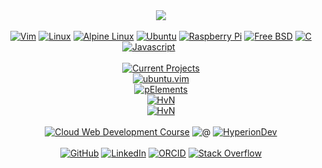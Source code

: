 <div align="center"><a href="https://git.io/streak-stats"><img src="https://github-readme-streak-stats-rosy-ten.vercel.app?user=dntstck&theme=dark&date_format=M%20j%5B%2C%20Y%5D"/></a></div><br>
<!-- Interests -->
<div align="center"><a href="https://vim.org" target="_blank"><img alt="Vim" src="https://img.shields.io/badge/Vim-181717?style=flat-square&logo=vim&logoColor=A6CE39"></a> <a href="https://linux.org" target="_blank"><img alt="Linux" src="https://img.shields.io/badge/Linux-181717?style=flat-square&logo=linux&logoColor=white"></a> <a href="https://alpinelinux.org" target="_blank"><img alt="Alpine Linux" src="https://img.shields.io/badge/Alpine-181717?style=flat-square&logo=alpinelinux"></a> <a href="https://ubuntu.com" target="_blank"><img alt="Ubuntu" src="https://img.shields.io/badge/Ubuntu-181717?style=flat-square&logo=ubuntu"></a> <a href="https://raspberrypi.org" target="_blank"><img alt="Raspberry Pi" src="https://img.shields.io/badge/-Raspberry%20Pi-181717?style=flat-square&logo=Raspberry-Pi&logoColor=C51A4A"></a> <a href="https://freebsd.org" target="_blank"><img alt="Free BSD" src="https://img.shields.io/badge/-FreeBSD-181717?style=flat-square&logo=freebsd&logoColor=maroon"></a> <a href="https://c.org" target="_blank"><img alt="C" src="https://img.shields.io/badge/-C-181717?style=flat-square&logo=c&logoColor=5C6BC0"></a> <a href="https://" target="_blank"><img alt="Javascript" src="https://img.shields.io/badge/-JavaScript-181717?style=flat-square&logo=javascript"></a> <a href="https://alpinelinux.org" target="_blank"><img alt="" src="https://img.shields.io/badge/-Alpine.js-181717?style=flat-square&logo=alpinedotjs"></a> <a href="https://" target="_blank"><img alt="" src="https://img.shields.io/badge/-Jasmine-181717?style=flat-square&logo=jasmine"></a> <a href="https://" target="_blank"><img alt="" src="https://img.shields.io/badge/-TypeScript-181717?style=flat-square&logo=typescript"></a> <a href="https://" target="_blank"><img alt="" src="https://img.shields.io/badge/-MySQL-181717?style=flat-square&logo=mysql"></a> <a href="https://" target="_blank"><img alt="" src="https://img.shields.io/badge/HTML-181717?style=flat-square&logo=html5"></a> <a href="https://" target="_blank"><img alt="" src="https://img.shields.io/badge/CSS-181717?style=flat-square&logo=css3&logoColor=2999F9"></a> <a href="https://" target="_blank"><img alt="" src="https://img.shields.io/badge/PHP-181717?style=flat-square&logo=php"></a> <a href="https://" target="_blank"><img alt="" src="https://img.shields.io/badge/Lua-181717?style=flat-square&logo=lua&logoColor=009F99"></a> <a href="https://" target="_blank"><img alt="" src="https://img.shields.io/badge/-Git-181717?style=flat-square&logo=git"></a> <a href="https://" target="_blank"><img alt="" src="https://img.shields.io/badge/-GitHub-181717?style=flat-square&logo=github"></a>
</div>
<!-- Current Projects -->
<br>
<div align="center">    <a href="https://github.com/dntstck?tab=repositories" target="_blank"><img alt="Current Projects" src="https://img.shields.io/badge/-Current%20Projects-FE7A16?&logo=git&logoColor=white"></a></div>
<div align="center">    <a href="https://github.com/dntstck/ubuntu.vim" target="_blank"><img alt="ubuntu.vim" src="https://img.shields.io/badge/-ubuntu.vim-FFD1DC?&logo=vim&logoColor=purple"></a></div>
<div align="center">    <a href="https://github.com/dntstck/pElements" target="_blank"><img alt="pElements" src="https://img.shields.io/badge/-pElements-151515?&logo=github&logoColor=white"></a></div>
<div align="center">    <a href="https://github.com/dntstck/HvN" target="_blank"><img alt="HvN" src="https://img.shields.io/badge/-HvN-151515?&logo=github"></a></div>
<div align="center">    <a href="https://github.com/dntstck/citizen" target="_blank"><img alt="HvN" src="https://img.shields.io/badge/-Citizen.js-151515?&logo=javascript&logoColor=white"></a></div><br>
<!-- Currently Studying -->
<div align="center">    <a href="https://github.com/dntstck/CWD-Bootcamp" target="_blank"><img alt="Cloud Web Development Course" src="https://img.shields.io/badge/-Cloud%20Web%20Development%20Course-151515?&logo=adobecreativecloud&logoColor=white"></a> <img alt="@" src="https://img.shields.io/badge/-@-FE7A16"> <a href="https://hyperiondev.com" target="_blank"><img alt="HyperionDev" src="https://img.shields.io/badge/-HyperionDev-151515"></a></div>
<!-- Footer -->
<br>
<div align="center">
    <a href="https://github.com/dntstck" target="_blank"><img alt="GitHub" src="https://img.shields.io/badge/-@dntstck-181717?style=flat-square&logo=GitHub&logoColor=white"></a>
    <a href="https://www.linkedin.com/in/drudelarosa" target="_blank"><img alt="LinkedIn" src="https://img.shields.io/badge/-LinkedIn-0077B5?style=flat-square&logo=Linkedin&logoColor=white"></a>
 </a>
    <a href="https://orcid.org/0009-0003-6755-7655" target="_blank"><img alt="ORCID" src="https://img.shields.io/badge/-ORCID-A6CE39?style=flat-square&logo=ORCID&logoColor=white"></a>
    <a href="https://stackoverflow.com/users/28874348/dru-delarosa" target="_blank"><img alt="Stack Overflow" src="https://img.shields.io/badge/-Stack%20Overflow-FE7A16?style=flat-square&logo=Stack-Overflow&logoColor=white"></a></div>
  
